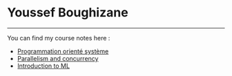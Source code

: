 # Youssef Boughizane 

---

You can find my course notes here : 

<ul>
        <li><a href="POS/cours.html">Programmation orienté système</a></li>
        <li><a href="ParaConc/cours.html">Parallelism and concurrency</a></li>
        <li><a href="ML/cours.html">Introduction to ML</a></li>
      </ul>

